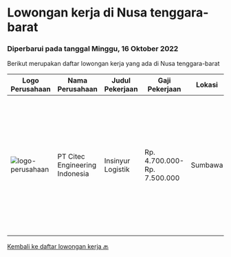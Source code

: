 
  # Lowongan kerja di Nusa tenggara-barat

  ### Diperbarui pada tanggal Minggu, 16 Oktober 2022

  Berikut merupakan daftar lowongan kerja yang ada di Nusa tenggara-barat

  |Logo Perusahaan | Nama Perusahaan | Judul Pekerjaan | Gaji Pekerjaan | Lokasi | Deskripsi | Tanggal diunggah | Pranala |
  | -------------- | --------------- | --------------- | --------- | --------- | -------------- | ------- | ----------- |
  |![logo-perusahaan](https://image-service-cdn.seek.com.au/11734fe8de933fd37bfa0a4549820ec3bb465d79/ee4dce1061f3f616224767ad58cb2fc751b8d2dc)|PT Citec Engineering Indonesia|Insinyur Logistik|Rp. 4.700.000-Rp. 7.500.000|Sumbawa|Tugas &amp; Tanggung Jawab: Menentukan persyaratan untuk keperluan dukungan logistik, seperti jumlah staff yang diperlukan, detail fasilitas, rencana...|Minggu, 02 Oktober 2022|https://www.jobstreet.co.id/id/job/insinyur-logistik-4052124?token=0~a58dc448-4188-463b-930e-7f667d4d02b0&sectionRank=1&jobId=jobstreet-id-job-4052124|


  [Kembali ke daftar lowongan kerja 🔙](../README.md#daftar-lowongan-kerja)
  
